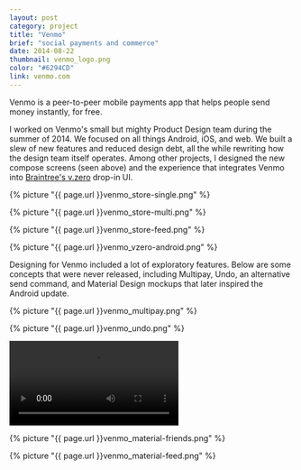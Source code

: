 ```yaml
---
layout: post
category: project
title: "Venmo"
brief: "social payments and commerce"
date: 2014-08-22
thumbnail: venmo_logo.png
color: "#6294CD"
link: venmo.com
---
```


Venmo is a peer-to-peer mobile payments app that helps people send money instantly, for free.

<p>I worked on Venmo's small but mighty Product Design team during the summer of 2014. We focused on all things Android, iOS, and web. We built a slew of new features and reduced design debt, all the while rewriting how the design team itself operates. Among other projects, I designed the new compose screens (seen above) and the experience that integrates Venmo into <a href="https://www.braintreepayments.com/v.zero">Braintree's v.zero</a> drop-in UI.</p>

{% picture "{{ page.url }}venmo_store-single.png" %}

{% picture "{{ page.url }}venmo_store-multi.png" %}

{% picture "{{ page.url }}venmo_store-feed.png" %}

{% picture "{{ page.url }}venmo_vzero-android.png" %}

Designing for Venmo included a lot of exploratory features. Below are some concepts that were never released, including Multipay, Undo, an alternative send command, and Material Design mockups that later inspired the Android update.

{% picture "{{ page.url }}venmo_multipay.png" %}

{% picture "{{ page.url }}venmo_undo.png" %}

<div class="embed-container">
  <video class="shadow" autoplay loop>
    <source src="/img/venmo/venmo_slider.webm" type="video/webm">
  </video>
</div>

{% picture "{{ page.url }}venmo_material-friends.png" %}

{% picture "{{ page.url }}venmo_material-feed.png" %}
